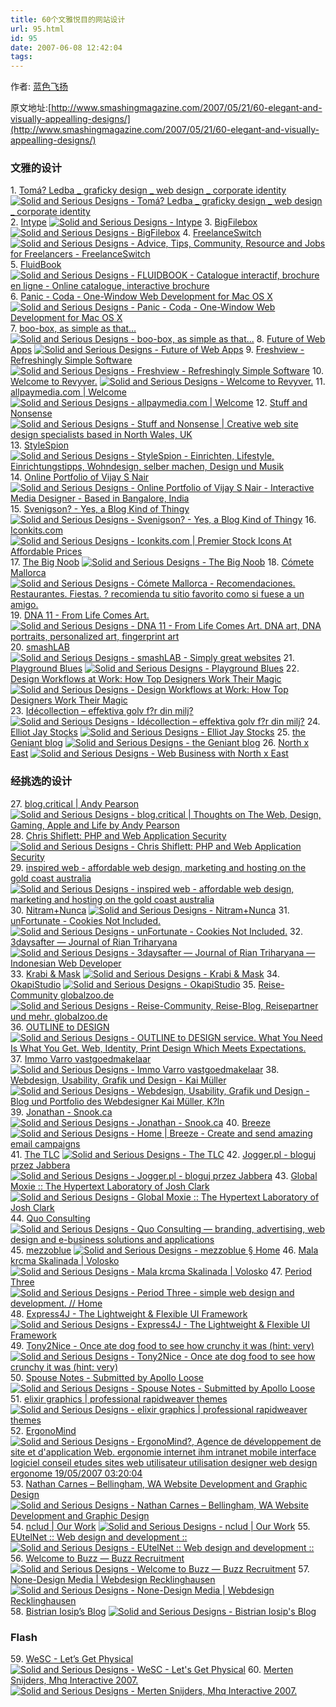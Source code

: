```yaml
---
title: 60个文雅悦目的网站设计
url: 95.html
id: 95
date: 2007-06-08 12:42:04
tags:
---
```


作者: [蓝色飞扬](http://www.gzlinyi.cn/index.php?load=read&id=233)

原文地址:[http://www.smashingmagazine.com/2007/05/21/60-elegant-and-visually-appealling-designs/](http://www.smashingmagazine.com/2007/05/21/60-elegant-and-visually-appealling-designs/)

### 文雅的设计

1\. [Tomá? Ledba _ graficky design _ web design _ corporate identity](http://www.tomas-design.com/) [![Solid and Serious Designs - Tomá? Ledba _ graficky design _ web design _ corporate identity](http://www.gzlinyi.cn//attachments/200705/solid-and-serious-designs-1.jpg)](http://www.tomas-design.com/) 2\. [Intype](http://intype.info/home/index.php) [![Solid and Serious Designs - Intype](http://www.gzlinyi.cn//attachments/200705/solid-and-serious-designs-2.jpg)](http://intype.info/home/index.php) 3\. [BigFilebox](http://www.bigfilebox.com/) [![Solid and Serious Designs - BigFilebox](http://www.gzlinyi.cn//attachments/200705/solid-and-serious-designs-3.jpg)](http://www.bigfilebox.com/)  4\. [FreelanceSwitch](http://freelanceswitch.com/) [![Solid and Serious Designs - Advice, Tips, Community, Resource and Jobs for Freelancers - FreelanceSwitch](http://www.gzlinyi.cn//attachments/200705/solid-and-serious-designs-4.jpg)](http://freelanceswitch.com/) 5\. [FluidBook](http://www.fluidbook.com/) [![Solid and Serious Designs - FLUIDBOOK - Catalogue interactif, brochure en ligne - Online catalogue, interactive brochure](http://www.gzlinyi.cn//attachments/200705/solid-and-serious-designs-5.jpg)](http://www.fluidbook.com/) 6\. [Panic - Coda - One-Window Web Development for Mac OS X](http://www.panic.com/coda/) [![Solid and Serious Designs - Panic - Coda - One-Window Web Development for Mac OS X](http://www.gzlinyi.cn//attachments/200705/solid-and-serious-designs-6.jpg)](http://www.panic.com/coda/) 7\. [boo-box, as simple as that…](http://www.boo-box.com/html/en/) [![Solid and Serious Designs - boo-box, as simple as that...](http://www.smashingmagazine.com/images/solid-and-serious-designs/solid-and-serious-designs-67.jpg)](http://www.boo-box.com/html/en/) 8\. [Future of Web Apps](http://www.futureofwebapps.com/) [![Solid and Serious Designs - Future of Web Apps](http://www.gzlinyi.cn//attachments/200705/solid-and-serious-designs-8.jpg)](http://www.futureofwebapps.com/) 9\. [Freshview - Refreshingly Simple Software](http://www.freshview.com/) [![Solid and Serious Designs - Freshview - Refreshingly Simple Software](http://www.gzlinyi.cn//attachments/200705/solid-and-serious-designs-9.jpg)](http://www.freshview.com/) 10\. [Welcome to Revyver.](http://revyver.com/) [![Solid and Serious Designs - Welcome to Revyver.](http://www.gzlinyi.cn//attachments/200705/solid-and-serious-designs-10.jpg)](http://revyver.com/) 11\. [allpaymedia.com | Welcome](http://www.allpaymedia.com/) [![Solid and Serious Designs - allpaymedia.com | Welcome](http://www.gzlinyi.cn//attachments/200705/solid-and-serious-designs-11.jpg)](http://www.allpaymedia.com/) 12\. [Stuff and Nonsense](http://www.stuffandnonsense.co.uk/) [![Solid and Serious Designs - Stuff and Nonsense | Creative web site design specialists based in North Wales, UK](http://www.gzlinyi.cn/attachments/200705/solid-and-serious-designs-12.jpg)](http://www.stuffandnonsense.co.uk/) 13\. [StyleSpion](http://stylespion.de/) [![Solid and Serious Designs - StyleSpion - Einrichten, Lifestyle, Einrichtungstipps, Wohndesign, selber machen, Design und Musik](http://www.gzlinyi.cn//attachments/200705/solid-and-serious-designs-13.jpg)](http://stylespion.de/) 14\. [Online Portfolio of Vijay S Nair](http://www.08designs.com/) [![Solid and Serious Designs - Online Portfolio of Vijay S Nair - Interactive Media Designer - Based in Bangalore, India](http://www.gzlinyi.cn/attachments/200705/solid-and-serious-designs-14.jpg)](http://www.08designs.com/) 15\. [Svenigson? - Yes, a Blog Kind of Thingy](http://svenigson.com/) [![Solid and Serious Designs - Svenigson? - Yes, a Blog Kind of Thingy](http://www.gzlinyi.cn//attachments/200705/solid-and-serious-designs-15.jpg)](http://svenigson.com/) 16\. [Iconkits.com](http://iconkits.com/) [![Solid and Serious Designs - Iconkits.com | Premier Stock Icons At Affordable Prices](http://www.gzlinyi.cn//attachments/200705/solid-and-serious-designs-16.jpg)](http://iconkits.com/) 17\. [The Big Noob](http://www.thebignoob.com/) [![Solid and Serious Designs - The Big Noob](http://www.gzlinyi.cn/attachments/200705/solid-and-serious-designs-17.jpg)](http://www.thebignoob.com/) 18\. [Cómete Mallorca](http://www.cometemallorca.com/) [![Solid and Serious Designs - Cómete Mallorca - Recomendaciones. Restaurantes. Fiestas. ? recomienda tu sitio favorito como si fuese a un amigo.](http://www.gzlinyi.cn/attachments/200705/solid-and-serious-designs-18.jpg)](http://www.cometemallorca.com/) 19\. [DNA 11 - From Life Comes Art.](http://www.dna11.com/) [![Solid and Serious Designs - DNA 11 - From Life Comes Art. DNA art, DNA portraits, personalized art, fingerprint art](http://www.gzlinyi.cn//attachments/200705/solid-and-serious-designs-19.jpg)](http://www.dna11.com/) 20\. [smashLAB](http://www.smashlab.com/) [![Solid and Serious Designs - smashLAB - Simply great websites](http://www.gzlinyi.cn//attachments/200705/solid-and-serious-designs-20.jpg)](http://www.smashlab.com/) 21\. [Playground Blues](http://www.playgroundblues.com/) [![Solid and Serious Designs - Playground Blues](http://www.gzlinyi.cn/attachments/200705/solid-and-serious-designs-21.jpg)](http://www.playgroundblues.com/) 22\. [Design Workflows at Work: How Top Designers Work Their Magic](http://designworkflows.com/) [![Solid and Serious Designs - Design Workflows at Work: How Top Designers Work Their Magic](http://www.gzlinyi.cn/attachments/200705/solid-and-serious-designs-22.jpg)](http://designworkflows.com/) 23\. [Idécollection – effektiva golv f?r din milj?](http://www.idecollection.se/) [![Solid and Serious Designs - Idécollection – effektiva golv f?r din milj?](http://www.gzlinyi.cn//attachments/200705/solid-and-serious-designs-23.jpg)](http://www.idecollection.se/) 24\. [Elliot Jay Stocks](http://www.elliotjaystocks.com/blog/) [![Solid and Serious Designs - Elliot Jay Stocks](http://www.gzlinyi.cn/attachments/200705/solid-and-serious-designs-24.jpg)](http://www.elliotjaystocks.com/blog/) 25\. [the Geniant blog](http://geniantsandbox.com/) [![Solid and Serious Designs - the Geniant blog](http://www.gzlinyi.cn//attachments/200705/solid-and-serious-designs-25.jpg)](http://geniantsandbox.com/) 26\. [North x East](http://northxeast.com/) [![Solid and Serious Designs - Web Business with North x East](http://www.gzlinyi.cn/attachments/200705/solid-and-serious-designs-26.jpg)](http://northxeast.com/)

### 经挑选的设计

27\. [blog.critical | Andy Pearson](http://blog.criticalwebdesign.co.uk/) [![Solid and Serious Designs - blog.critical | Thoughts on The Web, Design, Gaming, Apple and Life by Andy Pearson](http://www.gzlinyi.cn/attachments/200705/solid-and-serious-designs-27.jpg)](http://blog.criticalwebdesign.co.uk/) 28\. [Chris Shiflett: PHP and Web Application Security](http://shiflett.org/) [![Solid and Serious Designs - Chris Shiflett: PHP and Web Application Security](http://www.gzlinyi.cn/attachments/200705/solid-and-serious-designs-28.jpg)](http://shiflett.org/) 29\. [inspired web - affordable web design, marketing and hosting on the gold coast australia](http://www.inspiredweb.com.au/) [![Solid and Serious Designs - inspired web - affordable web design, marketing and hosting on the gold coast australia](http://www.gzlinyi.cn/attachments/200705/solid-and-serious-designs-29.jpg)](http://www.inspiredweb.com.au/) 30\. [Nitram+Nunca](http://nitram-nunca.com/) [![Solid and Serious Designs - Nitram+Nunca](http://www.gzlinyi.cn/attachments/200705/solid-and-serious-designs-30.jpg)](http://nitram-nunca.com/) 31\. [unFortunate - Cookies Not Included.](http://itsunfortunate.com/) [![Solid and Serious Designs - unFortunate - Cookies Not Included.](http://www.gzlinyi.cn//attachments/200705/solid-and-serious-designs-31.jpg)](http://itsunfortunate.com/) 32\. [3daysafter — Journal of Rian Triharyana](http://3daysafter.net/) [![Solid and Serious Designs - 3daysafter — Journal of Rian Triharyana — Indonesian Web Developer](http://www.gzlinyi.cn/attachments/200705/solid-and-serious-designs-32.jpg)](http://3daysafter.net/) 33\. [Krabi & Mask](http://www.krabi.ee/) [![Solid and Serious Designs - Krabi & Mask](http://www.gzlinyi.cn/attachments/200705/solid-and-serious-designs-33.jpg)](http://www.krabi.ee/) 34\. [OkapiStudio](http://www.okapistudio.com/) [![Solid and Serious Designs - OkapiStudio](http://www.gzlinyi.cn//attachments/200705/solid-and-serious-designs-34.jpg)](http://www.okapistudio.com/) 35\. [Reise-Community globalzoo.de](http://www.globalzoo.de/) [![Solid and Serious Designs - Reise-Community, Reise-Blog, Reisepartner und mehr. globalzoo.de](http://www.gzlinyi.cn/attachments/200705/solid-and-serious-designs-35.jpg)](http://www.globalzoo.de/) 36\. [OUTLINE to DESIGN](http://www.outline2design.com/) [![Solid and Serious Designs - OUTLINE to DESIGN service. What You Need Is What You Get. Web, Identity, Print Design Which Meets Expectations.](http://www.gzlinyi.cn//attachments/200705/solid-and-serious-designs-36.jpg)](http://www.outline2design.com/) 37\. [Immo Varro vastgoedmakelaar](http://www.immovarro.be/) [![Solid and Serious Designs - Immo Varro vastgoedmakelaar](http://www.gzlinyi.cn/attachments/200705/solid-and-serious-designs-37.jpg)](http://www.immovarro.be/) 38\. [Webdesign, Usability, Grafik und Design - Kai Müller](http://kaimueller.org/) [![Solid and Serious Designs - Webdesign, Usability, Grafik und Design - Blog und Portfolio des Webdesigner Kai Müller, K?ln](http://www.gzlinyi.cn//attachments/200705/solid-and-serious-designs-38.jpg)](http://kaimueller.org/) 39\. [Jonathan - Snook.ca](http://snook.ca/jonathan/) [![Solid and Serious Designs - Jonathan - Snook.ca](http://www.gzlinyi.cn//attachments/200705/solid-and-serious-designs-39.jpg)](http://snook.ca/jonathan/) 40\. [Breeze](http://www.feelbreeze.com/) [![Solid and Serious Designs - Home | Breeze - Create and send amazing email campaigns](http://www.gzlinyi.cn/attachments/200705/solid-and-serious-designs-40.jpg)](http://www.feelbreeze.com/) 41\. [The TLC](http://thetlc.org.uk/) [![Solid and Serious Designs - The TLC](http://www.gzlinyi.cn/attachments/200705/solid-and-serious-designs-41.jpg)](http://thetlc.org.uk/) 42\. [Jogger.pl - bloguj przez Jabbera](http://jogger.pl/) [![Solid and Serious Designs - Jogger.pl - bloguj przez Jabbera](http://www.gzlinyi.cn/attachments/200705/solid-and-serious-designs-42.jpg)](http://jogger.pl/) 43\. [Global Moxie :: The Hypertext Laboratory of Josh Clark](http://beta.bigmedium.com/) [![Solid and Serious Designs - Global Moxie :: The Hypertext Laboratory of Josh Clark](http://www.gzlinyi.cn/attachments/200705/solid-and-serious-designs-43.jpg)](http://beta.bigmedium.com/) 44\. [Quo Consulting](http://www.quo.com.au/) [![Solid and Serious Designs - Quo Consulting — branding, advertising, web design and e-business solutions and applications](http://www.gzlinyi.cn/attachments/200705/solid-and-serious-designs-44.jpg)](http://www.quo.com.au/) 45\. [mezzoblue](http://mezzoblue.com/) [![Solid and Serious Designs - mezzoblue § Home](http://www.gzlinyi.cn//attachments/200705/solid-and-serious-designs-45.jpg)](http://mezzoblue.com/) 46\. [Mala krcma Skalinada | Volosko](http://www.skalinada.org/) [![Solid and Serious Designs - Mala krcma Skalinada | Volosko](http://www.gzlinyi.cn/attachments/200705/solid-and-serious-designs-46.jpg)](http://www.skalinada.org/) 47\. [Period Three](http://www.period-three.com/) [![Solid and Serious Designs - Period Three - simple web design and development. // Home](http://www.gzlinyi.cn//attachments/200705/solid-and-serious-designs-47.jpg)](http://www.period-three.com/) 48\. [Express4J - The Lightweight & Flexible UI Framework](http://www.express4j.org/) [![Solid and Serious Designs - Express4J - The Lightweight & Flexible UI Framework](http://www.gzlinyi.cn/attachments/200705/solid-and-serious-designs-48.jpg)](http://www.express4j.org/) 49\. [Tony2Nice - Once ate dog food to see how crunchy it was (hint: very)](http://tony2nice.com/) [![Solid and Serious Designs - Tony2Nice - Once ate dog food to see how crunchy it was (hint: very)](http://www.gzlinyi.cn//attachments/200705/solid-and-serious-designs-49.jpg)](http://tony2nice.com/) 50\. [Spouse Notes - Submitted by Apollo Loose](http://spousenotes.com/) [![Solid and Serious Designs - Spouse Notes - Submitted by Apollo Loose](http://www.gzlinyi.cn//attachments/200705/solid-and-serious-designs-50.jpg)](http://spousenotes.com/) 51\. [elixir graphics | professional rapidweaver themes](http://www.elixirgraphics.com/) [![Solid and Serious Designs - elixir graphics | professional rapidweaver themes](http://www.gzlinyi.cn//attachments/200705/solid-and-serious-designs-51.jpg)](http://www.elixirgraphics.com/) 52\. [ErgonoMind](http://www.ergonomind.com/) [![Solid and Serious Designs - ErgonoMind?, Agence de développement de site et d'application Web. ergonomie internet ihm intranet mobile interface logiciel conseil etudes sites web utilisateur utilisation designer web design ergonome 19/05/2007 03:20:04](http://www.gzlinyi.cn//attachments/200705/solid-and-serious-designs-52.jpg)](http://www.ergonomind.com/) 53\. [Nathan Carnes – Bellingham, WA Website Development and Graphic Design](http://www.nathancarnes.com/) [![Solid and Serious Designs - Nathan Carnes – Bellingham, WA Website Development and Graphic Design](http://www.gzlinyi.cn/attachments/200705/solid-and-serious-designs-53.jpg)](http://www.nathancarnes.com/) 54\. [nclud | Our Work](http://www.nclud.com/work/) [![Solid and Serious Designs - nclud | Our Work](http://www.gzlinyi.cn/attachments/200705/solid-and-serious-designs-54.jpg)](http://www.nclud.com/work/) 55\. [EUtelNet :: Web design and development ::](http://www.eutelnet.biz/indexe.php) [![Solid and Serious Designs - EUtelNet :: Web design and development ::](http://www.gzlinyi.cn/attachments/200705/solid-and-serious-designs-55.jpg)](http://www.eutelnet.biz/indexe.php) 56\. [Welcome to Buzz — Buzz Recruitment](http://www.buzzrecruitment.co.nz/) [![Solid and Serious Designs - Welcome to Buzz — Buzz Recruitment](http://www.gzlinyi.cn/attachments/200705/solid-and-serious-designs-56.jpg)](http://www.buzzrecruitment.co.nz/) 57\. [None-Design Media | Webdesign Recklinghausen](http://www.none-design.de/) [![Solid and Serious Designs - None-Design Media | Webdesign Recklinghausen](http://www.gzlinyi.cn/attachments/200705/solid-and-serious-designs-57.jpg)](http://www.none-design.de/) 58\. [Bistrian Iosip’s Blog](http://blog.bistrianiosip.com/) [![Solid and Serious Designs - Bistrian Iosip's Blog](http://www.gzlinyi.cn/attachments/200705/solid-and-serious-designs-58.jpg)](http://blog.bistrianiosip.com/)

### Flash

59\. [WeSC - Let’s Get Physical](http://www.wesc.com/letsgetphysical/) [![Solid and Serious Designs - WeSC - Let's Get Physical](http://www.gzlinyi.cn//attachments/200705/solid-and-serious-designs-59.jpg)](http://www.wesc.com/letsgetphysical/) 60\. [Merten Snijders, Mhq Interactive 2007.](http://www.mhq.nl/) [![Solid and Serious Designs - Merten Snijders, Mhq Interactive 2007.](http://www.gzlinyi.cn/attachments/200705/solid-and-serious-designs-60.jpg)](http://www.mhq.nl/)[](http://www.mhq.nl/)